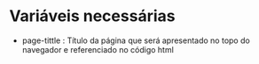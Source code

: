 # Variáveis necessárias

* page-tittle : Título da página que será apresentado no topo do navegador e referenciado no código html
